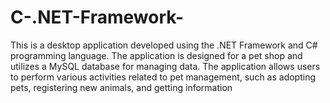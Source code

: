 # C-.NET-Framework-
This is a desktop application developed using the .NET Framework and C# programming language. The application is designed for a pet shop and utilizes a MySQL database for managing data. The application allows users to perform various activities related to pet management, such as adopting pets, registering new animals, and getting information
